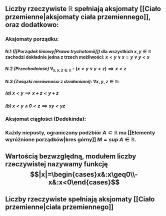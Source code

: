 ## Liczby rzeczywiste $\mathbb{R}$ spełniają aksjomaty [[Ciało przemienne|aksjomaty ciała przemiennego]], oraz dodatkowo:
### **Aksjomaty porządku**:
#### N.1  *([[Porządek liniowy|Prawo trychotomii]])* dla wszystkich $x,y \in \mathbb{R}$ zachodzi dokładnie jedna z trzech możliwości: $x<y \vee x=y \vee y<x$ 
#### N.2 *(Przechodniość)* $\forall_{x,y,z \in \mathbb{R}}:(x<y \vee y<z) \implies x<z$ 
#### N.3 *(Związki nierówności z działaniami)*: $\forall x,y,z \in \mathbb{R}$:
##### (a) $x<y \implies x+z < y+z$
##### (b) $x<y \wedge 0<z \implies xy<yz$
### **Aksjomat ciągłości (Dedekinda)**:
### Każdy niepusty, ograniczony podzbiór $A \subset \mathbb{R}$ ma [[Elementy wyróżnione porządków|kres górny]] $M = sup\:A \in \mathbb{R}$.

## **Wartością bezwzględną**, **modułem liczby rzeczywistej** nazywamy funkcję $$|x|=\begin{cases}x&:x\geq0\\-x&:x<0\end{cases}$$
## Liczby rzeczywiste spełniają aksjomaty [[Ciało przemienne|ciała przemiennego]]